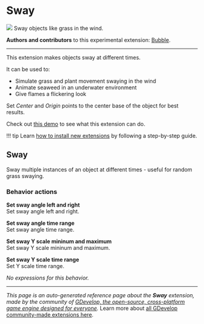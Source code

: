 # Sway

<img src="https://resources.gdevelop-app.com/assets/Icons/swap-horizontal-variant.svg" class="extension-icon"></img>
Sway objects like grass in the wind.

**Authors and contributors** to this experimental extension: [Bubble](https://gd.games/Bubble).

---

This extension makes objects sway at different times.

It can be used to:

- Simulate grass and plant movement swaying in the wind
- Animate seaweed in an underwater environment
- Give flames a flickering look 

Set *Center* and *Origin* points to the center base of the object for best results.

Check out [this demo](https://gd.games/bubble/swayexamples) to see what this extension can do.


!!! tip
    Learn [how to install new extensions](/gdevelop5/extensions/search) by following a step-by-step guide.



## Sway 

Sway multiple instances of an object at different times - useful for random grass swaying. 

### Behavior actions

**Set sway angle left and right**  
Set sway angle left and right.

**Set sway angle time range**  
Set sway angle time range.

**Set sway Y scale mininum and maximum**  
Set sway Y scale mininum and maximum.

**Set sway Y scale time range**  
Set Y scale time range.

_No expressions for this behavior._



---

*This page is an auto-generated reference page about the **Sway** extension, made by the community of [GDevelop, the open-source, cross-platform game engine designed for everyone](https://gdevelop.io/).* Learn more about [all GDevelop community-made extensions here](/gdevelop5/extensions).